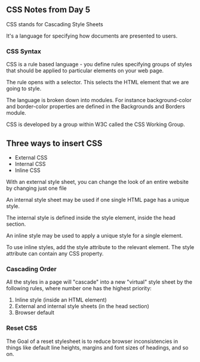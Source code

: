 ## CSS Notes from Day 5

CSS stands for Cascading Style Sheets

It's a language for specifying how documents are presented to users.

### CSS Syntax
CSS is a rule based language - you define rules specifying groups of styles that should be applied to particular elements on your web page.

The rule opens with a selector. This selects the HTML element that we are going to style.

The language is broken down into modules. For instance background-color and border-color properties are defined in the Backgrounds and Borders module.

CSS is developed by a group within W3C called the CSS Working Group.

## Three ways to insert CSS

* External CSS
* Internal CSS
* Inline CSS

With an external style sheet, you can change the look of an entire website by changing just one file

An internal style sheet may be used if one single HTML page has a unique style.

The internal style is defined inside the style element, inside the head section.

An inline style may be used to apply a unique style for a single element.

To use inline styles, add the style attribute to the relevant element. The style attribute can contain any CSS property.

### Cascading Order

All the styles in a page will "cascade" into a new "virtual" style sheet by the following rules, where number one has the highest priority:

1. Inline style (inside an HTML element)
2. External and internal style sheets (in the head section)
3. Browser default

### Reset CSS

The Goal of a reset stylesheet is to reduce browser inconsistencies in things like default line heights, margins and font sizes of headings, and so on.

